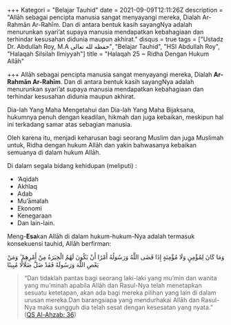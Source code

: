 +++
Kategori = "Belajar Tauhid"
date = 2021-09-09T12:11:26Z
description = "Allāh sebagai pencipta manusia sangat menyayangi mereka, Dialah Ar-Rahmān Ar-Rahīm. Dan di antara bentuk kasih sayangNya adalah menurunkan syari’at supaya manusia mendapatkan kebahagiaan dan terhindar kesusahan didunia maupun akhirat."
disqus = true
tags = ["Ustadz Dr. Abdullah Roy, M.A حفظه لله تعالى", "Belajar Tauhid", "HSI Abdullah Roy", "Halaqah Silsilah Ilmiyyah"]
title = "Halaqah 25 ~ Ridha Dengan Hukum Allāh"

+++
Allāh sebagai pencipta manusia sangat menyayangi mereka, Dialah **Ar-Rahmān Ar-Rahīm**. Dan di antara bentuk kasih sayangNya adalah menurunkan syari’at supaya manusia mendapatkan kebahagiaan dan terhindar kesusahan didunia maupun akhirat.

Dia-lah Yang Maha Mengetahui dan Dia-lah Yang Maha Bijaksana, hukumnya penuh dengan keadilan, hikmah dan juga kebaikan, meskipun hal ini terkadang samar atas sebagian manusia.

Oleh karena itu, menjadi keharusan bagi seorang Muslim dan juga Muslimah untuk, Ridha dengan hukum Allāh dan yakin bahwasanya kebaikan semuanya di dalam hukum Allāh.

Di dalam segala bidang kehidupan (meliputi) :

* ‘Aqidah
* Akhlaq
* Adab
* Mu’āmalah
* Ekonomi
* Kenegaraan
* Dan lain-lain.

Meng-**Esa**kan Allāh di dalam hukum-hukum-Nya adalah termasuk konsekuensi tauhid, Allāh berfirman:

وَمَا كَانَ لِمُؤْمِنٍ وَلَا مُؤْمِنَةٍ إِذَا قَضَى اللَّهُ وَرَسُولُهُ أَمْرًا أَنْ يَكُونَ لَهُمُ الْخِيَرَةُ مِنْ أَمْرِهِمْ ۗ وَمَنْ يَعْصِ اللَّهَ وَرَسُولَهُ فَقَدْ ضَلَّ ضَلَالًا مُبِينًا

> “Dan tidaklah pantas bagi seorang laki-laki yang mu’min dan wanita yang mu’minah apabila Allāh dan Rasul-Nya telah menetapkan sesuatu ketetapan, akan ada bagi mereka pilihan yang lain di dalam urusan mereka.Dan barangsiapa yang mendurhakai Allāh dan Rasul-Nya maka sungguh dia telah sesat dengan kesesatan yang nyata.” ([QS Al-Ahzab: 36](https://quran.com/33:36?font=v1&translations=33 "QS Al-Ahzab: 36"))